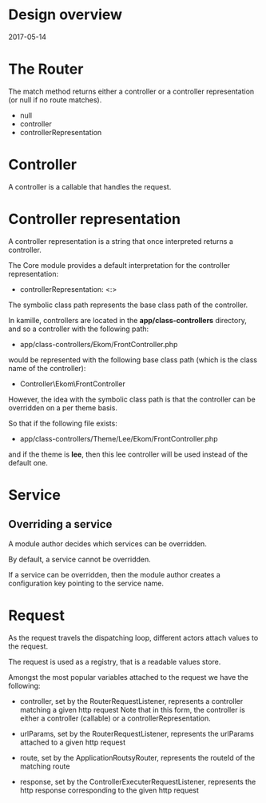 Design overview
====================
2017-05-14




The Router
=============

The match method returns either a controller or a controller representation (or null if no route matches).


- null
- controller
- controllerRepresentation





Controller
============

A controller is a callable that handles the request.


Controller representation
============

A controller representation is a string that once interpreted returns a controller.

The Core module provides a default interpretation for the controller representation:

- controllerRepresentation: <symbolicClassPath> <:> <method>

The symbolic class path represents the base class path of the controller.

In kamille, controllers are located in the **app/class-controllers** directory,
and so a controller with the following path:

- app/class-controllers/Ekom/FrontController.php

would be represented with the following base class path (which is the class name of the controller):

- Controller\Ekom\FrontController


However, the idea with the symbolic class path is that the controller can be overridden on a per theme basis.

So that if the following file exists:

- app/class-controllers/Theme/Lee/Ekom/FrontController.php

and if the theme is **lee**, then this lee controller will be used instead of the default one.
 



Service
===========

Overriding a service
----------------------

A module author decides which services can be overridden.

By default, a service cannot be overridden.

If a service can be overridden, then the module author creates a configuration key pointing to the service name.




Request
=============

As the request travels the dispatching loop, different actors attach values to the request.

The request is used as a registry, that is a readable values store.


Amongst the most popular variables attached to the request we have the following:


- controller, set by the RouterRequestListener, represents a controller matching a given http request
                Note that in this form, the controller is either a controller (callable) or a controllerRepresentation.

- urlParams, set by the RouterRequestListener, represents the urlParams attached to a given http request
- route, set by the ApplicationRoutsyRouter, represents the routeId of the matching route
- response, set by the ControllerExecuterRequestListener, represents the http response corresponding to the given http request
















